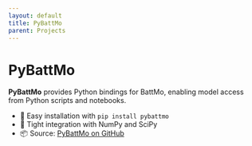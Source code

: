 ```yaml
---
layout: default
title: PyBattMo
parent: Projects
---
```


# PyBattMo

**PyBattMo** provides Python bindings for BattMo, enabling model access from Python scripts and notebooks.

- 🐍 Easy installation with `pip install pybattmo`
- 🧩 Tight integration with NumPy and SciPy
- 📦 Source: [PyBattMo on GitHub](https://github.com/BattMoTeam/PyBattMo)
